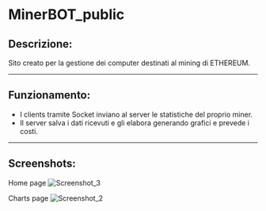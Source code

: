 # MinerBOT_public

## Descrizione:
 Sito creato per la gestione dei computer destinati al mining di ETHEREUM.

---

## Funzionamento:
 - I clients tramite Socket inviano al server le statistiche del proprio miner.
 - Il server salva i dati ricevuti e gli elabora generando grafici e prevede i costi.

---
## Screenshots:
Home page
![Screenshot_3](https://user-images.githubusercontent.com/35498952/118163413-3bcb5080-b422-11eb-99ca-9f740ee5ee7e.png)

Charts page
![Screenshot_2](https://user-images.githubusercontent.com/35498952/118164117-03784200-b423-11eb-9333-9fc3e8519d37.png)
